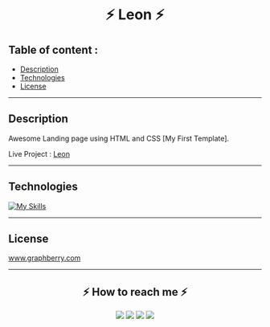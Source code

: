 <h1 align="center">⚡ Leon ⚡</h1>

## Table of content : 

*  [Description](#description)
*  [Technologies](#technologies)
*  [License](#license)

<hr>

## Description
Awesome Landing page using HTML and CSS [My First Template].

Live Project :
<a href="https://ahmed-abohmaid.github.io/Leon/leon.html" alt="Leon">Leon</a>

<hr>

## Technologies 

[![My Skills](https://skillicons.dev/icons?i=css,html,&perline=10)](https://skillicons.dev)

<hr>

## License
www.graphberry.com

<hr>

<h2 align="center">⚡️ How to reach me ⚡️</h2>
  
<p align="center">
    <a href="mailto:ahmedmedo.am121212@gmail.com"><img src="https://img.shields.io/badge/-Gmail-D14836?style=for-the-badge&logo=Gmail&logoColor=white"></img></a>
    <a href="https://linkedin.com/in/ahmed-abohmaid"alt="Linkedin"><img src="https://img.shields.io/badge/LinkedIn-0077B5?style=for-the-badge&logo=linkedin&logoColor=white"></a>
    <a href="https://www.facebook.com/abohmaid13" alt="Facebook"><img src="https://img.shields.io/badge/Facebook-1877F2?style=for-the-badge&logo=facebook&logoColor=white"></a>
    <a href="https://github.com/Ahmed-AboHmaiD" alt="GitHub"><img src="https://img.shields.io/badge/GitHub-100000?style=for-the-badge&logo=github&logoColor=white"></a>
</p>
